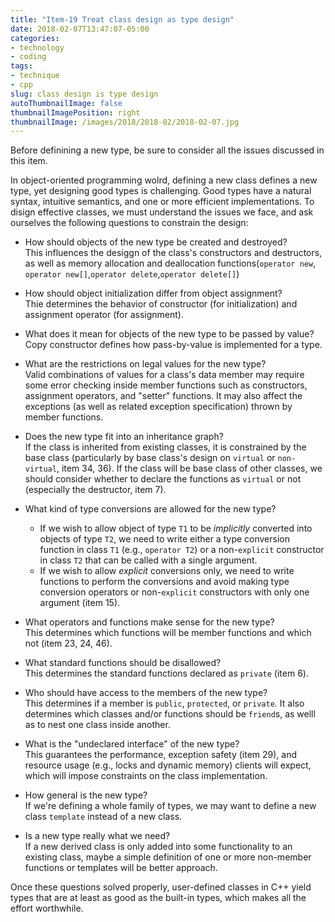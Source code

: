 ```yaml
---
title: "Item-19 Treat class design as type design"
date: 2018-02-07T13:47:07-05:00
categories:
- technology
- coding
tags:
- technique
- cpp
slug: class design is type design
autoThumbnailImage: false
thumbnailImagePosition: right
thumbnailImage: /images/2018/2018-02/2018-02-07.jpg
---
```


Before definining a new type, be sure to consider all the issues discussed in this item.
<!--more-->

In object-oriented programming wolrd, defining a new class defines a new type, yet designing good types is challenging. Good types have a natural syntax, intuitive semantics, and one or more efficient implementations. To disign effective classes, we must understand the issues we face, and ask ourselves the following questions to constrain the design:

* How should objects of the new type be created and destroyed?  
    This influences the desiggn of the class's constructors and destructors, as well as memory allocation and deallocation functions(`operator new`, `operator new[]`,`operator delete`,`operator delete[]`)

* How should object initialization differ from object assignment?  
    Thie determines the behavior of constructor (for initialization) and assignment operator (for assignment).

* What does it mean for objects of the new type to be passed by value?  
    Copy constructor defines how pass-by-value is implemented for a type.

* What are the restrictions on legal values for the new type?  
    Valid combinations of values for a class's data member may require some error checking inside member functions such as constructors, assignment operators, and "setter" functions. It may also affect the exceptions (as well as related exception specification) thrown by member functions.

* Does the new type fit into an inheritance graph?  
    If the class is inherited from existing classes, it is constrained by the base class (particularly by base class's design on `virtual` or `non-virtual`, item 34, 36). If the class will be base class of other classes, we should consider whether to declare the functions as `virtual` or not (especially the destructor, item 7).

* What kind of type conversions are allowed for the new type?  
    - If we wish to allow object of type `T1` to be _implicitly_ converted into objects of type `T2`, we need to write either a type conversion function in class `T1` (e.g., `operator T2`) or a non-`explicit` constructor in class `T2` that can be called with a single argument.   
    - If we wish to allow _explicit_ conversions only, we need to write functions to perform the conversions and avoid making type conversion operators or non-`explicit` constructors with only one argument (item 15).

* What operators and functions make sense for the new type?  
    This determines which functions will be member functions and which not (item 23, 24, 46).

* What standard functions should be disallowed?  
    This determines the standard functions declared as `private` (item 6).

* Who should have access to the members of the new type?  
    This determines if a member is `public`, `protected`, or `private`. It also determines which classes and/or functions should be `friend`s, as welll as to nest one class inside another.

* What is the "undeclared interface" of the new type?  
    This guarantees the performance, exception safety (item 29), and resource usage (e.g., locks and dynamic memory) clients will expect, which will impose constraints on the class implementation.

* How general is the new type?  
    If we're defining a whole family of types, we may want to define a new class `template` instead of a new class.

* Is a new type really what we need?  
    If a new derived class is only added into some functionality to an existing class, maybe a simple definition of one or more non-member functions or templates will be better approach.

Once these questions solved properly, user-defined classes in C++ yield types that are at least as good as the built-in types, which makes all the effort worthwhile.

